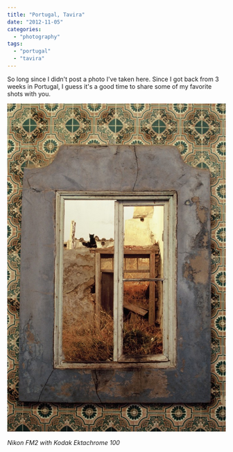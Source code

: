 ```yaml
---
title: "Portugal, Tavira"
date: "2012-11-05"
categories: 
  - "photography"
tags: 
  - "portugal"
  - "tavira"
---
```


So long since I didn't post a photo I've taken here. Since I got back from 3 weeks in Portugal, I guess it's a good time to share some of my favorite shots with you.

[![tavira window](images/f1000015_crop_resized-682x1024.jpg "tavira window")](http://www.ultrabug.fr/wordpress/wp-content/uploads/2012/11/f1000015_crop_resized.jpg)

_Nikon FM2 with Kodak Ektachrome 100_
